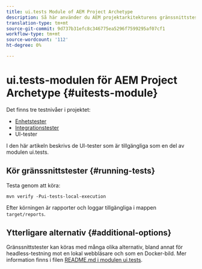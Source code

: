 ```yaml
---
title: ui.tests Module of AEM Project Archetype
description: Så här använder du AEM projektarkitekturens gränssnittstester
translation-type: tm+mt
source-git-commit: 9d737b31efc8c346775ea5296f7599295af07cf1
workflow-type: tm+mt
source-wordcount: '112'
ht-degree: 0%

---
```



# ui.tests-modulen för AEM Project Archetype {#uitests-module}

Det finns tre testnivåer i projektet:

* [Enhetstester](core.md#unit-tests)
* [Integrationstester](ittests.md)
* UI-tester

I den här artikeln beskrivs de UI-tester som är tillgängliga som en del av modulen ui.tests.

## Kör gränssnittstester {#running-tests}

Testa genom att köra:

```shell
mvn verify -Pui-tests-local-execution
```

Efter körningen är rapporter och loggar tillgängliga i mappen `target/reports`.

## Ytterligare alternativ {#additional-options}

Gränssnittstester kan köras med många olika alternativ, bland annat för headless-testning mot en lokal webbläsare och som en Docker-bild. Mer information finns i filen [README.md i modulen ui.tests](https://github.com/adobe/aem-project-archetype/tree/master/src/main/archetype/ui.tests).
